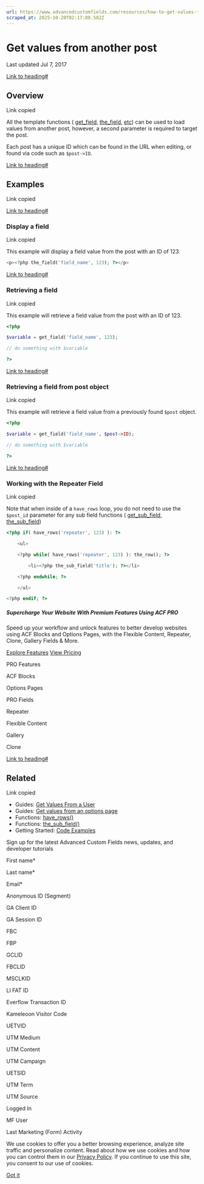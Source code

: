 ```yaml
---
url: https://www.advancedcustomfields.com/resources/how-to-get-values-from-another-post
scraped_at: 2025-10-20T02:17:08.502Z
---
```


# Get values from another post

Last updated Jul 7, 2017

[Link to heading#](https://www.advancedcustomfields.com/resources/how-to-get-values-from-another-post/#overview)

## Overview

Link copied

All the template functions ( [get\_field](https://www.advancedcustomfields.com/resources/get_field/ "get_field()"), [the\_field](https://www.advancedcustomfields.com/resources/the_field/ "the_field()"), [etc](https://www.advancedcustomfields.com/resources/#functions)) can be used to load values from another post, however, a second parameter is required to target the post.

Each post has a unique ID which can be found in the URL when editing, or found via code such as `$post->ID`.

[Link to heading#](https://www.advancedcustomfields.com/resources/how-to-get-values-from-another-post/#examples)

## Examples

Link copied

[Link to heading#](https://www.advancedcustomfields.com/resources/how-to-get-values-from-another-post/#display-a-field)

### Display a field

Link copied

This example will display a field value from the post with an ID of 123.

```php
<p><?php the_field('field_name', 123); ?></p>
```

[Link to heading#](https://www.advancedcustomfields.com/resources/how-to-get-values-from-another-post/#retrieving-a-field)

### Retrieving a field

Link copied

This example will retrieve a field value from the post with an ID of 123.

```php
<?php

$variable = get_field('field_name', 123);

// do something with $variable

?>
```

[Link to heading#](https://www.advancedcustomfields.com/resources/how-to-get-values-from-another-post/#retrieving-a-field-from-post-object)

### Retrieving a field from post object

Link copied

This example will retrieve a field value from a previously found `$post` object.

```php
<?php

$variable = get_field('field_name', $post->ID);

// do something with $variable

?>
```

[Link to heading#](https://www.advancedcustomfields.com/resources/how-to-get-values-from-another-post/#working-with-the-repeater-field)

### Working with the Repeater Field

Link copied

Note that when inside of a `have_rows` loop, you do not need to use the `$post_id` parameter for any sub field functions ( [get\_sub\_field](https://www.advancedcustomfields.com/resources/get_sub_field/ "get_sub_field()"), [the\_sub\_field](https://www.advancedcustomfields.com/resources/the_sub_field/ "the_sub_field()"))

```php
<?php if( have_rows('repeater', 123) ): ?>

    <ul>

    <?php while( have_rows('repeater', 123) ): the_row(); ?>

        <li><?php the_sub_field('title'); ?></li>

    <?php endwhile; ?>

    </ul>

<?php endif; ?>
```

##### Supercharge Your Website With Premium Features Using ACF PRO

Speed up your workflow and unlock features to better develop websites using ACF Blocks and Options Pages, with the Flexible Content, Repeater,
Clone, Gallery Fields & More.


[Explore Features](https://www.advancedcustomfields.com/pro/) [View Pricing](https://www.advancedcustomfields.com/pro/#pricing-table/)

PRO Features

ACF Blocks

Options Pages

PRO Fields

Repeater

Flexible Content

Gallery

Clone

[Link to heading#](https://www.advancedcustomfields.com/resources/how-to-get-values-from-another-post/#related)

## Related

Link copied

- Guides: [Get Values From a User](https://www.advancedcustomfields.com/resources/how-to-get-values-from-a-user/)
- Guides: [Get values from an options page](https://www.advancedcustomfields.com/resources/get-values-from-an-options-page/)
- Functions: [have\_rows()](https://www.advancedcustomfields.com/resources/have_rows/)
- Functions: [the\_sub\_field()](https://www.advancedcustomfields.com/resources/the_sub_field/)
- Getting Started: [Code Examples](https://www.advancedcustomfields.com/resources/code-examples/)

Sign up for the latest Advanced Custom Fields news, updates, and developer tutorials

First name\*

Last name\*

Email\*

Anonymous ID (Segment)

GA Client ID

GA Session ID

FBC

FBP

GCLID

FBCLID

MSCLKID

LI FAT ID

Everflow Transaction ID

Kameleoon Visitor Code

UETVID

UTM Medium

UTM Content

UTM Campaign

UETSID

UTM Term

UTM Source

Logged In

MF User

Last Marketing (Form) Activity

We use cookies to offer you a better browsing experience, analyze site traffic and personalize content. Read about how we use cookies and how you can control them in our [Privacy Policy](https://wpengine.com/legal/privacy/). If you continue to use this site, you consent to our use of cookies.

[Got it](https://www.advancedcustomfields.com/resources/how-to-get-values-from-another-post/#)